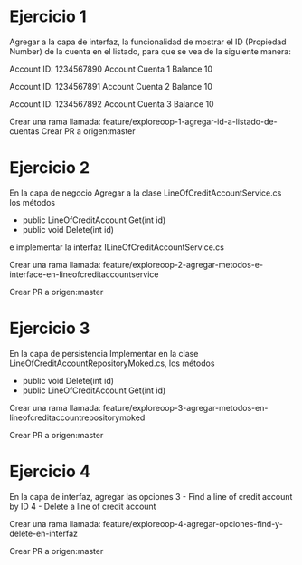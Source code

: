 # Ejercicio 1

Agregar a la capa de interfaz, la funcionalidad de mostrar el ID (Propiedad Number) de la cuenta en el listado, para que se vea de la siguiente manera:

Account ID: 1234567890 Account Cuenta 1 Balance 10

Account ID: 1234567891 Account Cuenta 2 Balance 10

Account ID: 1234567892 Account Cuenta 3 Balance 10

Crear una rama llamada: feature/exploreoop-1-agregar-id-a-listado-de-cuentas
Crear PR a origen:master

# Ejercicio 2
En la capa de negocio
Agregar a la clase LineOfCreditAccountService.cs los métodos
- public LineOfCreditAccount Get(int id)
- public void Delete(int id)

e implementar la interfaz ILineOfCreditAccountService.cs

Crear una rama llamada: feature/exploreoop-2-agregar-metodos-e-interface-en-lineofcreditaccountservice

Crear PR a origen:master 


# Ejercicio 3
En la capa de persistencia
Implementar en la clase LineOfCreditAccountRepositoryMoked.cs, los métodos
- public void Delete(int id)
- public LineOfCreditAccount Get(int id)

Crear una rama llamada: feature/exploreoop-3-agregar-metodos-en-lineofcreditaccountrepositorymoked

Crear PR a origen:master 

# Ejercicio 4
En la capa de interfaz, agregar las opciones
3 - Find a line of credit account by ID
4 - Delete a line of credit account

Crear una rama llamada: feature/exploreoop-4-agregar-opciones-find-y-delete-en-interfaz

Crear PR a origen:master 
